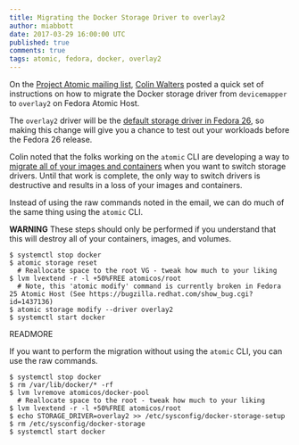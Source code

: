 ```yaml
---
title: Migrating the Docker Storage Driver to overlay2
author: miabbott
date: 2017-03-29 16:00:00 UTC
published: true
comments: true
tags: atomic, fedora, docker, overlay2
---
```


On the [Project Atomic mailing list](https://lists.projectatomic.io/projectatomic-archives/atomic/2017-March/msg00015.html), [Colin Walters](https://twitter.com/cgwalters) posted
a quick set of instructions on how to migrate the Docker storage driver from `devicemapper` to `overlay2` on Fedora Atomic Host.

The `overlay2` driver will be the [default storage driver in Fedora 26](https://fedoraproject.org/wiki/Changes/DockerOverlay2), so making this change will give you a chance to test out your workloads
before the Fedora 26 release.

Colin noted that the folks working on the `atomic` CLI are developing a way to [migrate all of your images and containers](https://trello.com/c/vAunYr5K/310-docker-storage-migrate-images-containers-when-switching-drivers) when you want to switch storage drivers.  Until that work is complete, the only way to switch drivers is destructive and results in a loss of your images and containers.

Instead of using the raw commands noted in the email, we can do much of the same thing using the `atomic` CLI.

**WARNING** These steps should only be performed if you understand that this will destroy all of your containers, images, and volumes.

```
$ systemctl stop docker
$ atomic storage reset
  # Reallocate space to the root VG - tweak how much to your liking
$ lvm lvextend -r -l +50%FREE atomicos/root
  # Note, this 'atomic modify' command is currently broken in Fedora 25 Atomic Host (See https://bugzilla.redhat.com/show_bug.cgi?id=1437136)
$ atomic storage modify --driver overlay2
$ systemctl start docker
```

READMORE

If you want to perform the migration without using the `atomic` CLI, you can use the raw commands.

```
$ systemctl stop docker
$ rm /var/lib/docker/* -rf
$ lvm lvremove atomicos/docker-pool
  # Reallocate space to the root - tweak how much to your liking
$ lvm lvextend -r -l +50%FREE atomicos/root
$ echo STORAGE_DRIVER=overlay2 >> /etc/sysconfig/docker-storage-setup
$ rm /etc/sysconfig/docker-storage
$ systemctl start docker
```
